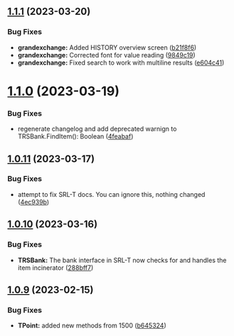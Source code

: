 ## [1.1.1](https://github.com/Torwent/SRL-T/compare/v1.1.0...v1.1.1) (2023-03-20)


### Bug Fixes

* **grandexchange:** Added HISTORY overview screen ([b21f8f6](https://github.com/Torwent/SRL-T/commit/b21f8f66eba7a81c8cdbf459139ea9830d55accb))
* **grandexchange:** Corrected font for value reading ([9849c19](https://github.com/Torwent/SRL-T/commit/9849c198441a68c0d54a0d2baf379ec56ecca408))
* **grandexchange:** Fixed search to work with multiline results ([e604c41](https://github.com/Torwent/SRL-T/commit/e604c41febef8283dd7888f5d0f044535cfa925b))



# [1.1.0](https://github.com/Torwent/SRL-T/compare/v1.0.11...v1.1.0) (2023-03-19)


### Bug Fixes

* regenerate changelog and add deprecated warnign to TRSBank.FindItem(): Boolean ([4feabaf](https://github.com/Torwent/SRL-T/commit/4feabafe07f7585a6d944befa9d7d599e23b275d))



## [1.0.11](https://github.com/Torwent/SRL-T/compare/v1.0.10...v1.0.11) (2023-03-17)


### Bug Fixes

* attempt to fix SRL-T docs. You can ignore this, nothing changed ([4ec939b](https://github.com/Torwent/SRL-T/commit/4ec939b327dd4d20028bb2d7f78b582e8a4111c7))



## [1.0.10](https://github.com/Torwent/SRL-T/compare/v1.0.9...v1.0.10) (2023-03-16)


### Bug Fixes

* **TRSBank:** The bank interface in SRL-T now checks for and handles the item incinerator ([288bff7](https://github.com/Torwent/SRL-T/commit/288bff7579234d3f0c5c7614b6fe1a5c9fb61193))



## [1.0.9](https://github.com/Torwent/SRL-T/compare/v1.0.8...v1.0.9) (2023-02-15)


### Bug Fixes

* **TPoint:** added new methods from 1500 ([b645324](https://github.com/Torwent/SRL-T/commit/b645324c2f4f74c8a02725ddbd1e3b9de966f9b0))



